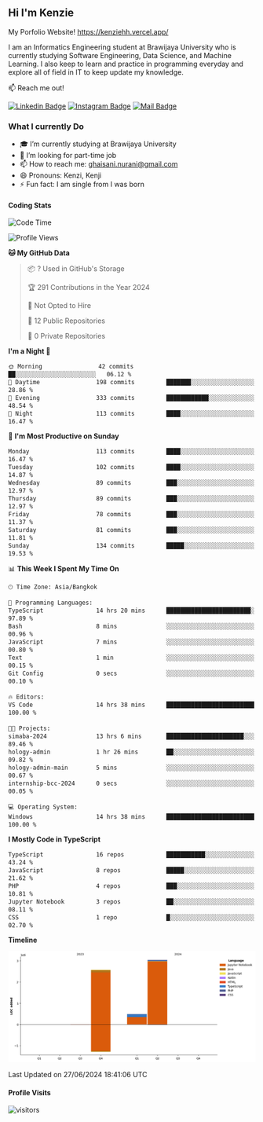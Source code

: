 ## Hi I'm Kenzie

My Porfolio Website!
https://kenziehh.vercel.app/

I am an Informatics Engineering student at Brawijaya University who is currently studying Software Engineering, Data Science, and Machine Learning. I also keep to learn and practice in programming everyday and explore all of field in IT to keep update my knowledge.

:mailbox: Reach me out!

[![Linkedin Badge](https://img.shields.io/badge/-Kenzie_Taqiyassar-0e76a8?style=flat&labelColor=0e76a8&logo=linkedin&logoColor=white)](https://www.linkedin.com/in/kenzie-taqiyassar-37458b1aa/) 
[![Instagram Badge](https://img.shields.io/badge/-@__kenziehh_-e84393?style=flat&labelColor=e84393&logo=instagram&logoColor=white)](https://www.instagram.com/_kenziehh/) 
[![Mail Badge](https://img.shields.io/badge/-ghaisani.nurani-c0392b?style=flat&labelColor=c0392b&logo=gmail&logoColor=white)](mailto:ghaisani.nurani@gmail.com)

### What I currently Do

- 🎓 I’m currently studying at Brawijaya University
- 💼 I’m looking for part-time job
- 📫 How to reach me: ghaisani.nurani@gmail.com
- 😄 Pronouns: Kenzi, Kenji
- ⚡ Fun fact: I am single from I was born

#### Coding Stats
<!--START_SECTION:waka-->
![Code Time](http://img.shields.io/badge/Code%20Time-442%20hrs%2056%20mins-blue)

![Profile Views](http://img.shields.io/badge/Profile%20Views-0-blue)

**🐱 My GitHub Data** 

> 📦 ? Used in GitHub's Storage 
 > 
> 🏆 291 Contributions in the Year 2024
 > 
> 🚫 Not Opted to Hire
 > 
> 📜 12 Public Repositories 
 > 
> 🔑 0 Private Repositories 
 > 
**I'm a Night 🦉** 

```text
🌞 Morning                42 commits          ██░░░░░░░░░░░░░░░░░░░░░░░   06.12 % 
🌆 Daytime                198 commits         ███████░░░░░░░░░░░░░░░░░░   28.86 % 
🌃 Evening                333 commits         ████████████░░░░░░░░░░░░░   48.54 % 
🌙 Night                  113 commits         ████░░░░░░░░░░░░░░░░░░░░░   16.47 % 
```
📅 **I'm Most Productive on Sunday** 

```text
Monday                   113 commits         ████░░░░░░░░░░░░░░░░░░░░░   16.47 % 
Tuesday                  102 commits         ████░░░░░░░░░░░░░░░░░░░░░   14.87 % 
Wednesday                89 commits          ███░░░░░░░░░░░░░░░░░░░░░░   12.97 % 
Thursday                 89 commits          ███░░░░░░░░░░░░░░░░░░░░░░   12.97 % 
Friday                   78 commits          ███░░░░░░░░░░░░░░░░░░░░░░   11.37 % 
Saturday                 81 commits          ███░░░░░░░░░░░░░░░░░░░░░░   11.81 % 
Sunday                   134 commits         █████░░░░░░░░░░░░░░░░░░░░   19.53 % 
```


📊 **This Week I Spent My Time On** 

```text
🕑︎ Time Zone: Asia/Bangkok

💬 Programming Languages: 
TypeScript               14 hrs 20 mins      ████████████████████████░   97.89 % 
Bash                     8 mins              ░░░░░░░░░░░░░░░░░░░░░░░░░   00.96 % 
JavaScript               7 mins              ░░░░░░░░░░░░░░░░░░░░░░░░░   00.80 % 
Text                     1 min               ░░░░░░░░░░░░░░░░░░░░░░░░░   00.15 % 
Git Config               0 secs              ░░░░░░░░░░░░░░░░░░░░░░░░░   00.10 % 

🔥 Editors: 
VS Code                  14 hrs 38 mins      █████████████████████████   100.00 % 

🐱‍💻 Projects: 
simaba-2024              13 hrs 6 mins       ██████████████████████░░░   89.46 % 
hology-admin             1 hr 26 mins        ██░░░░░░░░░░░░░░░░░░░░░░░   09.82 % 
hology-admin-main        5 mins              ░░░░░░░░░░░░░░░░░░░░░░░░░   00.67 % 
internship-bcc-2024      0 secs              ░░░░░░░░░░░░░░░░░░░░░░░░░   00.05 % 

💻 Operating System: 
Windows                  14 hrs 38 mins      █████████████████████████   100.00 % 
```

**I Mostly Code in TypeScript** 

```text
TypeScript               16 repos            ███████████░░░░░░░░░░░░░░   43.24 % 
JavaScript               8 repos             █████░░░░░░░░░░░░░░░░░░░░   21.62 % 
PHP                      4 repos             ███░░░░░░░░░░░░░░░░░░░░░░   10.81 % 
Jupyter Notebook         3 repos             ██░░░░░░░░░░░░░░░░░░░░░░░   08.11 % 
CSS                      1 repo              █░░░░░░░░░░░░░░░░░░░░░░░░   02.70 % 
```



**Timeline**

![Lines of Code chart](https://raw.githubusercontent.com/kenziehh/kenziehh/master/assets/bar_graph.png)


 Last Updated on 27/06/2024 18:41:06 UTC
<!--END_SECTION:waka-->


#### Profile Visits

![visitors](https://visitor-badge.glitch.me/badge?page_id=kenziehh.kenziehh)





